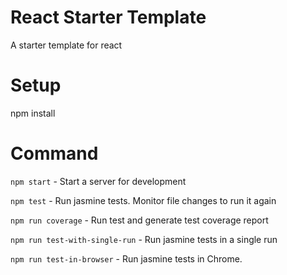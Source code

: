 # React Starter Template
A starter template for react

# Setup
npm install


# Command
`npm start` - Start a server for development

`npm test` - Run jasmine tests. Monitor file changes to run it again

`npm run coverage` - Run test and generate test coverage report

`npm run test-with-single-run` - Run jasmine tests in a single run

`npm run test-in-browser` - Run jasmine tests in Chrome.